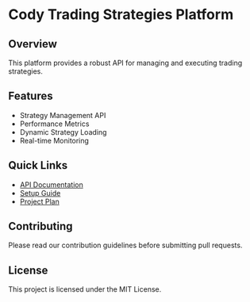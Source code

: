 # Cody Trading Strategies Platform

## Overview
This platform provides a robust API for managing and executing trading strategies.

## Features
- Strategy Management API
- Performance Metrics
- Dynamic Strategy Loading
- Real-time Monitoring

## Quick Links
- [API Documentation](api.md)
- [Setup Guide](setup.md)
- [Project Plan](../plan.md)

## Contributing
Please read our contribution guidelines before submitting pull requests.

## License
This project is licensed under the MIT License.
